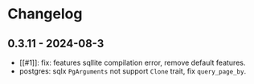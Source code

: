 # Changelog

## 0.3.11 - 2024-08-3
* [[#1]]: fix: features sqllite compilation error, remove default features.
* postgres: sqlx `PgArguments` not support `Clone` trait, fix `query_page_by`.
